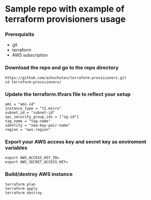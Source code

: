 # Sample repo with example of terraform provisioners usage

### Prerequisits

* git
* terraform
* AWS subscription

### Download the repo and go to the repo directory

```
https://github.com/achuchulev/terraform-provisioners.git
cd terraform-provisioners/
```

### Update the terraform.tfvars file to reflect your setup

```
ami = "ami-id"
instance_type = "t2.micro"
subnet_id = "subnet-id"
vpc_security_group_ids = ["sg-id"]
tag_name = "tag-name"
identity = "new-key-pair-name"
region = "aws-region"
```

### Export your AWS access key and secret key as enviroment variables

```
export AWS_ACCESS_KEY_ID=
export AWS_SECRET_ACCESS_KEY=
```

### Build/destroy AWS instance

```
terraform plan
terraform apply
terraform destroy
```


